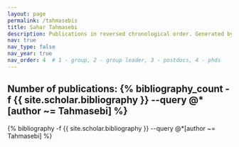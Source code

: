 ```yaml
---
layout: page
permalink: /tahmasebis
title: Sahar Tahmasebi
description: Publications in reversed chronological order. Generated by jekyll-scholar.
nav: true
nav_type: false
nav_year: true
nav_order: 4  # 1 - group, 2 - group leader, 3 - postdocs, 4 - phds
---
```


<!-- _pages/tahmasebis.md -->
<div class="publications">

<h2>Number of publications: {% bibliography_count -f {{ site.scholar.bibliography }} --query @*[author ~= Tahmasebi] %}</h2>
{% bibliography -f {{ site.scholar.bibliography }} --query @*[author ~= Tahmasebi] %}

</div>
